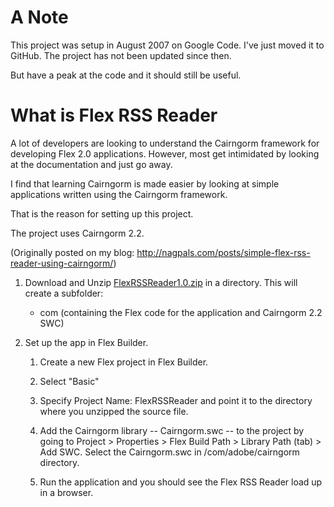 A Note
======

This project was setup in August 2007 on Google Code. I've just moved it to GitHub. The project has not been updated since then.

But have a peak at the code and it should still be useful.

What is Flex RSS Reader
=======================

A lot of developers are looking to understand the Cairngorm framework for developing Flex 2.0 applications. However, most get intimidated by looking at the documentation and just go away.

I find that learning Cairngorm is made easier by looking at simple applications written using the Cairngorm framework.

That is the reason for setting up this project.

The project uses Cairngorm 2.2.

(Originally posted on my blog: http://nagpals.com/posts/simple-flex-rss-reader-using-cairngorm/)

1. Download and Unzip [FlexRSSReader1.0.zip](http://nagpals.com/wp-content/uploads/2010/12/FlexRSSReader1.0.zip) in a directory. This will create a subfolder:

    * com (containing the Flex code for the application and Cairngorm 2.2 SWC) 

2. Set up the app in Flex Builder.

   1. Create a new Flex project in Flex Builder. 

    2. Select "Basic" 

    3. Specify Project Name: FlexRSSReader and point it to the directory where you unzipped the source file. 

    4. Add the Cairngorm library -- Cairngorm.swc -- to the project by going to Project > Properties > Flex Build Path > Library Path (tab) > Add SWC. Select the Cairngorm.swc in /com/adobe/cairngorm directory. 

    5. Run the application and you should see the Flex RSS Reader load up in a browser.